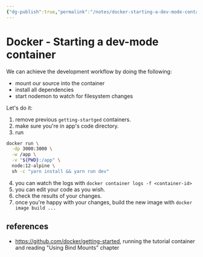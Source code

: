 ```yaml
---
{"dg-publish":true,"permalink":"/notes/docker-starting-a-dev-mode-container/","dgHomeLink":true,"dgPassFrontmatter":false}
---
```


# Docker - Starting a dev-mode container

We can achieve the development workflow by doing the following:

- mount our source into the container
- install all dependencies
- start nodemon to watch for filesystem changes

Let's do it:

1. remove previous `getting-startged` containers.
2. make sure you're in app's code directory.
3. run
```bash
docker run \
  -dp 3000:3000 \
  -w /app \
  -v "${PWD}:/app" \
  node:12-alpine \
  sh -c "yarn install && yarn run dev"
```
4. you can watch the logs with `docker container logs -f <container-id>`
5. you can edit your code as you wish.
6. check the results of your changes.
7. once you're happy with your changes, build the new image with `docker image build ...`


## references

- <https://github.com/docker/getting-started>, running the tutorial container and reading "Using Bind Mounts" chapter
